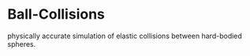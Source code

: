 # Ball-Collisions
physically accurate simulation of elastic collisions between hard-bodied spheres.
